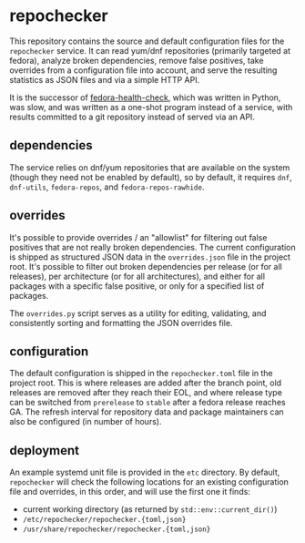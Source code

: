 # repochecker

This repository contains the source and default configuration files for the `repochecker` service. It can read yum/dnf
repositories (primarily targeted at fedora), analyze broken dependencies, remove false positives, take overrides from a
configuration file into account, and serve the resulting statistics as JSON files and via a simple HTTP API.

It is the successor of [fedora-health-check](https://pagure.io/fedora-health-check), which was written in Python, was
slow, and was written as a one-shot program instead of a service, with results committed to a git repository instead of
served via an API.

## dependencies

The service relies on dnf/yum repositories that are available on the system (though they need not be enabled by
default), so by default, it requires `dnf`, `dnf-utils`, `fedora-repos`, and `fedora-repos-rawhide`.

## overrides

It's possible to provide overrides / an "allowlist" for filtering out false positives that are not really broken
dependencies. The current configuration is shipped as structured JSON data in the `overrides.json` file in the project
root. It's possible to filter out broken dependencies per release (or for all releases), per architecture (or for all
architectures), and either for all packages with a specific false positive, or only for a specified list of packages.

The `overrides.py` script serves as a utility for editing, validating, and consistently sorting and formatting the JSON
overrides file.  

## configuration

The default configuration is shipped in the `repochecker.toml` file in the project root. This is where releases are
added after the branch point, old releases are removed after they reach their EOL, and where release type can be
switched from `prerelease` to `stable` after a fedora release reaches GA. The refresh interval for repository data and
package maintainers can also be configured (in number of hours).

## deployment

An example systemd unit file is provided in the `etc` directory. By default, `repochecker` will check the following
locations for an existing configuration file and overrides, in this order, and will use the first one it finds:

- current working directory (as returned by `std::env::current_dir()`)
- `/etc/repochecker/repochecker.{toml,json}`
- `/usr/share/repochecker/repochecker.{toml,json}`

